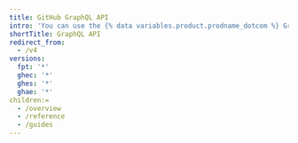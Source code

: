 ```yaml
---
title: GitHub GraphQL API
intro: 'You can use the {% data variables.product.prodname_dotcom %} GraphQL API to create precise and flexible queries for the data you need to integrate with {% data variables.product.prodname_dotcom %}.'
shortTitle: GraphQL API
redirect_from:
  - /v4
versions:
  fpt: '*'
  ghec: '*'
  ghes: '*'
  ghae: '*'
children:=
  - /overview
  - /reference
  - /guides
---
```


